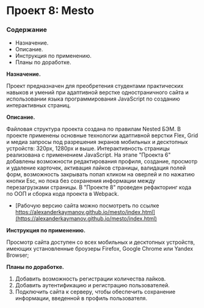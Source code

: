 # Проект 8: Mesto

### Содержание
* Назначение.
* Описание.
* Инструкция по применению.
* Планы по доработке.

**Назначение.**

Проект предназначен для преобретения студентами практических навыков и умений при адаптивной верстке одностраничного сайта и использовании языка программирования JavaScript по созданию интерактивных страниц.

**Описание.**

Файловая структура проекта создана по правилам Nested БЭМ. В проекте применены основные технологии адаптивной верстки Flex, Grid и медиа запросы под разрешения экранов мобильных и десктопных устройств: 320px, 1280px и выше. Интерактивность страницы реализована с применением JavaScript. На этапе "Проекта 6" добавлены возможности редактирования профиля, создание, просмотр и удаление карточек, активация лайков страницы, валидация полей форм, возможность закрывать попап кликом на оверлей и по нажатию кнопки Esc, но пока без сохранения информации между перезагрузками страницы. В "Проекте 8" проведен рефакторинг кода по ООП и сборка кода проекта в Webpack.

* [Рабочую версию сайта можно посмотреть по ссылке https://alexanderkaymanov.github.io/mesto/index.html](https://alexanderkaymanov.github.io/mesto/index.html)

**Инструкция по применению.**

Просмотр сайта доступен со всех мобильных и десктопных устройств, имеющих установленные броузеры Firefox, Google Chrome или Yandex Browser;

**Планы по доработке.**

1. Добавить возможность регистрации количества лайков.
2. Добавить аутентификацию и регистрацию пользователей.
3. Подключить сайта к серверу, чтобы обеспечить сохранение информации, введенной в профиль пользователя.
